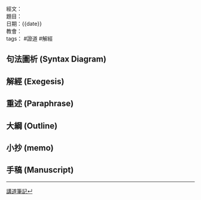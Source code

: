 經文：  
題目：  
日期：{{date}}  
教會：  
tags： #證道  #解經  

## 句法圖析 (Syntax Diagram)


## 解經 (Exegesis)

## 重述 (Paraphrase)

## 大綱 (Outline)

## 小抄 (memo)

## 手稿 (Manuscript) 


---
[講道筆記↵](../README.md)
